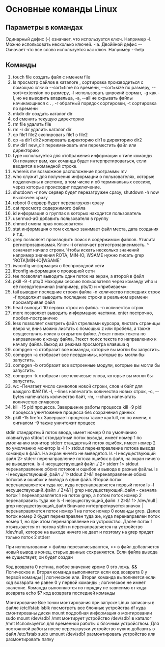 # Основные команды Linux
## Параметры в командах
Одинарный дефис (-) означает, что используется ключ. Например -l. Можно использовать несколько ключей. -la. Двоййной дефис -- Означает что все слово используется как ключ. Например --help

## Команды
1. touch file	создать файл с именем file
2. ls просмотр файлов в каталоге , сортировка производиться с помощью ключа --sort=time по времени, --sort=size по размеру,  --sort=extension по размеру, -l  использовать широкий формат, -g  как -l, но не выводить владельца,  -a, --all   не скрывать файлы начинающиеся с . , -r обратный порядок сортировки,  -t сортировка по времени
3. mkdir dir	создать каталог dir 
4. cd сменить текущую директорию
5. rm file	удалить file
6. rm -r dir	удалить каталог dir
7. cp file1 file2	скопировать file1 в file2
8. cp -a dir1 dir2	копировать директорию dir1 в директорию dir2
9. mv dir1 new_dir	переименовать или переместить файл или директорию
10. type используется для отображения информации о типе команды. Он покажет вам, как команда будет интерпретироваться, если вводится в командной строке.
11. whereis mv	возможное расположение программы mv
12. who служит для получения информации о пользователях, которые подключены к системе, в том числе и об терминальных сессиях, через которые происходит подключение.
13. shutdown -r now сервер будет перезагружен сразу, shutdown -h now выключен сразу
14. reboot 0 сервер будет перезагружен сразу
15. cat просмотр содержимого файла
16. id информация о группах в которых находится пользователь
17. usermod-aG добавить пользователя в группу
18. chmod смена прав пользователя
19. stat информация о том сколько занимает файл места, дата создания и т.д.
20. grep позволяет производить поиск в содержимом файлов. Утилита регистрозависамая. Ключ -i отключает регистрозависимость.  ^ означает начало строки. Чтобы искать несколько значений например значения ROTA, MIN-IO, WSAME  нужно писать  grep 'ROTA\|MIN-IO\|WSAME'
21. iwconfig информация о беспроводной сети
22. ifconfig информация о проводной сети
23. tee позволяет выводить один поток на экран, а второй в файл
24. pkill -9 -t pts/0 Находим сессию пользователя через команду who и её псевдотерминал (например, pts/0) и «прибиваем»:
25. tail выводит последние строки файла -n количество последних строк -f продолжит выводить последние строки в реальном времени просматривая файл
26. head  выводит 10 первых строк из файла.  -n количество строк
27. more позволяет выводить информацию частями. enter построчно, пробел-постранично
28. less позволяет смотреть файл стрелками курсора, листать страницы вверх w, вниз можно листать с помощью z или пробела,  а также осуществлять поиск в открытом файле. /текст поиск текста по направлению к концу файла,  ?текст поиск текста по направлению к началу файла. Выход из режима просмотра клавиша q
29. compgen -c отобразит все команды, которые вы могли бы запустить.
30. compgen -a отобразит все псевдонимы, которые вы могли бы запустить.
31. compgen -b отобразит все встроенные модули, которые вы могли бы запустить.
32. compgen -k отобразит все ключевые слова, которые вы могли бы запустить.
33. wc -Печатает число символов новой строки, слов и байт для каждого ФАЙЛА  -l, --lines  напечатать количество новых строк, -c, --bytes  напечатать количество байт,   -m, --chars            напечатать количество символов
34. kill  -15 pid процесса. Завершение работы процесса kill  -9 pid процесса уничтожение процесса без сохранения данных
35. pkill -15 firefox Завершает процессы также как kill, но по имени, с сигналом -9 также уничтожит процесс

stdin стандартный поток ввода, имеет номер 0 по умолчанию клавиатура
stdout стандартный поток вывода, имеет номер 1 по умолчанию монитор
stderr стандартный поток ошибок, имеет номер 2 по умолчанию монитор
ls -l 1> stdout перенаправление потока вывода команды в файл. На экран ничего не выведется.
ls -l несуществующий файл 2>  stderr  перенаправление потока ошибок в файл, на экран ничего не выведется. 
ls -l несуществующий файл ./ 2>  stderr 1> stdout перенаправление обоих потоков и ошибок и вывода в разные файлы. 
ls -l несуществующий_файл ./ 1>stdout 2>&1 перенаправление обоих потоков и ошибок и вывода в один файл. Второй поток перенаправляется туда же, куда перенаправляется первый поток
ls -l несуществующий_файл ./ 2>&1 | grep несуществующий_файл  - сначала поток 1 перенаправляется на поток grep, а потом поток номер 2 перенаправить туда же
ls -l несуществующий_файл ./ 2>&1 1> /dev/null | grep несуществующий_файл  Вначале интерпретируется значок |  перенаправляется поток номер 1 на  поток номер 0 команды grep.  Далее поток номер 2 будет перенаправлен туда же, куда перенаправлен поток номер 1, но при этом перенаправление на устройство. Далее поток 1 отвязывается от потока stdin и  перенаправляется на устройство  /dev/null, которое на выходе ничего не дает и поэтому на grep придет только поток 2 stderr

При использовании > файлы перезаписываются, >> в файл добавляется новый вывод в конец, старые данные сохраняются. Если файла вывода не существует, он будет создан

Код возврата 0 истина, любое значение кроме 0 это ложь.
&& Логическое и.  Вторая команда выполняется если код возврата 0 у первой команды
|| логическое или. Вторая команда выполняется если код возврата  не равен 0 у первой команды
; логическое не имеет значение. Команды выполняются по порядку не зависимо от кода возврата
echo $? код возврата последней команды

Монтирование
Все  точки монтирования при запуске Linux записаны в файле /etc/fstab
lsblk посмотреть все блочные устройства
df   куда смонтированы диски
mount подробная информация о монтировании
sudo mount /dev/sdb1 /mnt монтирует устройство /dev/sdb1 в каталог /mnt Используется для временной работы с блочным устройством. Для постоянной работы после перезагрузки устройство нужно добавить в файл /etc/fstab
sudo umount /dev/sdb1 размонтировать устройство или размонтировать папку
